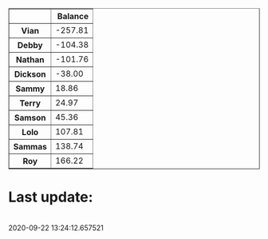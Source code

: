 <table border="1" class="dataframe">
  <thead>
    <tr style="text-align: right;">
      <th></th>
      <th>Balance</th>
    </tr>
  </thead>
  <tbody>
    <tr>
      <th>Vian</th>
      <td>-257.81</td>
    </tr>
    <tr>
      <th>Debby</th>
      <td>-104.38</td>
    </tr>
    <tr>
      <th>Nathan</th>
      <td>-101.76</td>
    </tr>
    <tr>
      <th>Dickson</th>
      <td>-38.00</td>
    </tr>
    <tr>
      <th>Sammy</th>
      <td>18.86</td>
    </tr>
    <tr>
      <th>Terry</th>
      <td>24.97</td>
    </tr>
    <tr>
      <th>Samson</th>
      <td>45.36</td>
    </tr>
    <tr>
      <th>Lolo</th>
      <td>107.81</td>
    </tr>
    <tr>
      <th>Sammas</th>
      <td>138.74</td>
    </tr>
    <tr>
      <th>Roy</th>
      <td>166.22</td>
    </tr>
  </tbody>
</table><H1>Last update:</h1><br>2020-09-22 13:24:12.657521